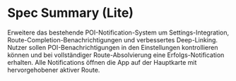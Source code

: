 # Spec Summary (Lite)

Erweitere das bestehende POI-Notification-System um Settings-Integration, Route-Completion-Benachrichtigungen und verbessertes Deep-Linking. Nutzer sollen POI-Benachrichtigungen in den Einstellungen kontrollieren können und bei vollständiger Route-Absolvierung eine Erfolgs-Notification erhalten. Alle Notifications öffnen die App auf der Hauptkarte mit hervorgehobener aktiver Route.
